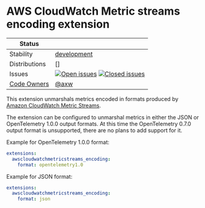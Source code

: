 # AWS CloudWatch Metric streams encoding extension

<!-- status autogenerated section -->
| Status        |           |
| ------------- |-----------|
| Stability     | [development]  |
| Distributions | [] |
| Issues        | [![Open issues](https://img.shields.io/github/issues-search/open-telemetry/opentelemetry-collector-contrib?query=is%3Aissue%20is%3Aopen%20label%3Aextension%2Fawscloudwatchmetricstreamsencoding%20&label=open&color=orange&logo=opentelemetry)](https://github.com/open-telemetry/opentelemetry-collector-contrib/issues?q=is%3Aopen+is%3Aissue+label%3Aextension%2Fawscloudwatchmetricstreamsencoding) [![Closed issues](https://img.shields.io/github/issues-search/open-telemetry/opentelemetry-collector-contrib?query=is%3Aissue%20is%3Aclosed%20label%3Aextension%2Fawscloudwatchmetricstreamsencoding%20&label=closed&color=blue&logo=opentelemetry)](https://github.com/open-telemetry/opentelemetry-collector-contrib/issues?q=is%3Aclosed+is%3Aissue+label%3Aextension%2Fawscloudwatchmetricstreamsencoding) |
| [Code Owners](https://github.com/open-telemetry/opentelemetry-collector-contrib/blob/main/CONTRIBUTING.md#becoming-a-code-owner)    | [@axw](https://www.github.com/axw) |

[development]: https://github.com/open-telemetry/opentelemetry-collector/blob/main/docs/component-stability.md#development
<!-- end autogenerated section -->

This extension unmarshals metrics encoded in formats produced by
[Amazon CloudWatch Metric Streams](https://docs.aws.amazon.com/AmazonCloudWatch/latest/monitoring/CloudWatch-Metric-Streams.html).

The extension can be configured to unmarshal metrics in either the JSON or OpenTelemetry 1.0.0 output formats.
At this time the OpenTelemetry 0.7.0 output format is unsupported, there are no plans to add support for it.

Example for OpenTelemetry 1.0.0 format:
```yaml
extensions:
  awscloudwatchmetricstreams_encoding:
    format: opentelemetry1.0
```

Example for JSON format:
```yaml
extensions:
  awscloudwatchmetricstreams_encoding:
    format: json
```
